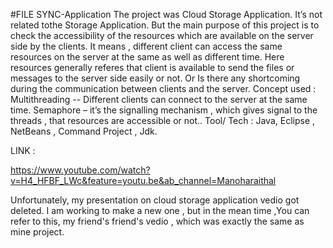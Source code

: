 #FILE SYNC-Application
The project was Cloud Storage Application. It’s not related tothe Storage Application. But the main purpose of this project is to check the accessibility of the resources which are available on the server side by the clients. It means , different client can access the same resources on the server at the same as well as different time. Here resources generally referes that client is available to send the files or messages to the server side easily or not. Or Is there any shortcoming during the communication between clients and the server. Concept used : Multithreading -- Different clients can connect to the server at the same time. Semaphore – it’s the signalling mechanism , which gives signal to the threads , that resources are accessible or not.. Tool/ Tech : Java, Eclipse , NetBeans , Command Project , Jdk.



LINK :

https://www.youtube.com/watch?v=H4_HFBF_LWc&feature=youtu.be&ab_channel=Manoharaithal

Unfortunately, my presentation on cloud storage application vedio got deleted. I am working to make a new one , but in the mean time ,You can refer to this, my friend's friend's vedio , which was exactly the same as mine project.

